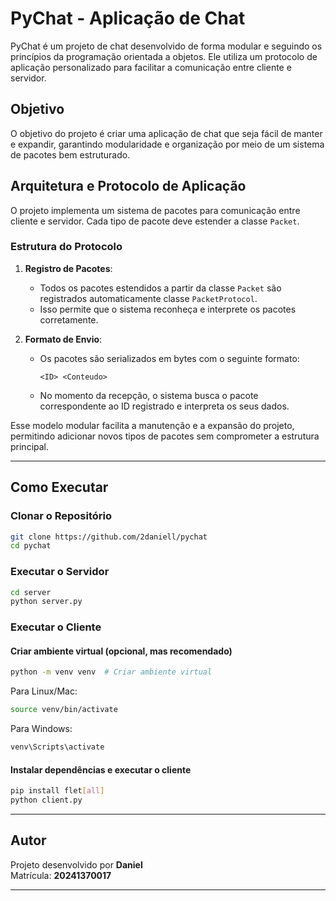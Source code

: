 # PyChat - Aplicação de Chat

PyChat é um projeto de chat desenvolvido de forma modular e seguindo os princípios da programação orientada a objetos. Ele utiliza um protocolo de aplicação personalizado para facilitar a comunicação entre cliente e servidor.

## Objetivo

O objetivo do projeto é criar uma aplicação de chat que seja fácil de manter e expandir, garantindo modularidade e organização por meio de um sistema de pacotes bem estruturado.

## Arquitetura e Protocolo de Aplicação 

O projeto implementa um sistema de pacotes para comunicação entre cliente e servidor. Cada tipo de pacote deve estender a classe `Packet`.  

### Estrutura do Protocolo

1. **Registro de Pacotes**:  
   - Todos os pacotes estendidos a partir da classe `Packet` são registrados automaticamente classe `PacketProtocol`.  
   - Isso permite que o sistema reconheça e interprete os pacotes corretamente.

2. **Formato de Envio**:  
   - Os pacotes são  serializados em bytes com o seguinte formato:  
     ```
     <ID> <Conteudo>
     ```
   - No momento da recepção, o sistema busca o pacote correspondente ao ID registrado e interpreta os seus dados.

Esse modelo modular facilita a manutenção e a expansão do projeto, permitindo adicionar novos tipos de pacotes sem comprometer a estrutura principal.

---

## Como Executar

### Clonar o Repositório

```sh
git clone https://github.com/2daniell/pychat
cd pychat
```

### Executar o Servidor

```sh
cd server
python server.py
```

### Executar o Cliente

#### Criar ambiente virtual (opcional, mas recomendado)
```sh
python -m venv venv  # Criar ambiente virtual
```

Para Linux/Mac:
```sh
source venv/bin/activate
```

Para Windows:
```sh
venv\Scripts\activate
```

#### Instalar dependências e executar o cliente
```sh
pip install flet[all]
python client.py
```

---

## Autor

Projeto desenvolvido por **Daniel**  
Matrícula: **20241370017**

---

